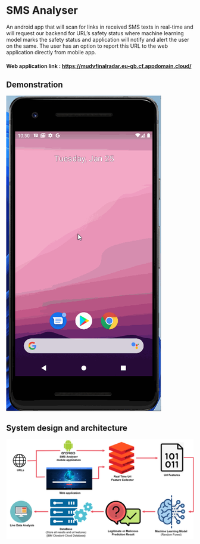 # SMS Analyser

An android app that will scan for links in received SMS texts in real-time and will request our backend for URL’s safety status where machine learning model marks the safety status and application will notify and alert the user on the same. The user has an option to report this URL to the web application directly from mobile app.

#### Web application link : https://mudvfinalradar.eu-gb.cf.appdomain.cloud/

## Demonstration

 ![image]( https://github.com/abhisheksaxena1998/SMS-Analyser/blob/ae59c98caef8cd028ccba9fce5755d7a4a21c1bc/assets/demo.gif)
 
## System design and architecture
 
  ![image]( https://github.com/abhisheksaxena1998/SMS-Analyser/blob/6ff6c6c9f1150112ce627683edbb3e5766914d08/assets/design_and_architecture.png)
  
